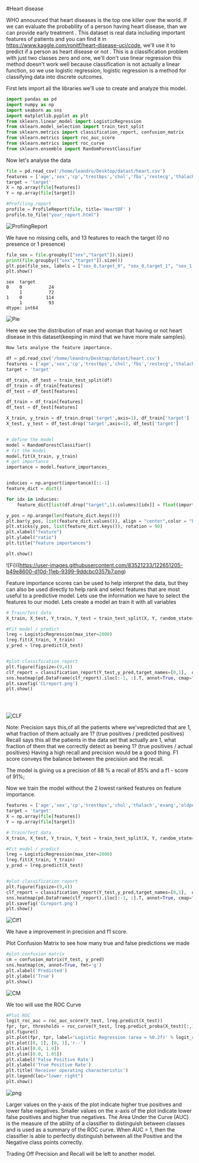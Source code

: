 #Heart disease

WHO announced that heart diseases is the top one killer over the world. If we can evaluate the probability of a person having heart disease, than we can provide early treatment . This dataset is  real data including important features of patients and you can find it in https://www.kaggle.com/ronitf/heart-disease-uci/code, we'll use it to predict if a person as heart disease or not . This is a classification problem with just two classes zero and one, we'll don't use linear regression this method doesn't work well because classification is not actually a linear function, so we use logistic regression, logistic regression is a method for classifying data into discrete outcomes.

First lets import all the libraries we'll use to create and analyze this model.


```python
import pandas as pd
import numpy as np
import seaborn as sns
import matplotlib.pyplot as plt
from sklearn.linear_model import LogisticRegression
from sklearn.model_selection import train_test_split
from sklearn.metrics import classification_report, confusion_matrix
from sklearn.metrics import roc_auc_score
from sklearn.metrics import roc_curve
from sklearn.ensemble import RandomForestClassifier


```

Now let's analyse the data


```python
file = pd.read_csv('/home/leandro/Desktop/datast/heart.csv')
features = ['age','sex','cp','trestbps','chol','fbs','restecg','thalach','exang','oldpeak','slope','ca','thal' ]
target = 'target'
X = np.array(file[features])
Y = np.array(file[target])
```


```python
#Profiling report
profile = ProfileReport(file, title='HeartDF' )
profile.to_file("your_report.html")
```

![ProfiingReport](https://user-images.githubusercontent.com/83521233/118054143-21c73a80-b35c-11eb-91c2-44e658cdcd35.png)

We have no missing cells, and 13 features to reach the target (0 no presence or 1 presence)


```python
file_sex = file.groupby(["sex","target"]).size()
print(file.groupby(["sex","target"]).size())
plt.pie(file_sex, labels = ["sex_0,target_0", "sex_0,target_1", "sex_1,target_0", "sex_1,target_1"],autopct='%1.1f%%',radius = 1.4, textprops = {"fontsize" : 14})
plt.show()

```

    sex  target
    0    0          24
         1          72
    1    0         114
         1          93
    dtype: int64



    
![Pie](https://user-images.githubusercontent.com/83521233/122651039-a13eeb00-d10c-11eb-80cd-ef5cc5ef239a.png)
    


Here we see the distribution of man and woman that having or not heart disease in this dataset(keeping in mind that we have more male samples).



```python
Now lets analyse the feature importance.
```


```python
df = pd.read_csv('/home/leandro/Desktop/datast/heart.csv')
features = ['age','sex','cp','trestbps','chol','fbs','restecg','thalach','exang','oldpeak','slope','ca','thal','target' ]
target = 'target'

df_train, df_test = train_test_split(df)
df_train = df_train[features]
df_test = df_test[features]

df_train = df_train[features]
df_test = df_test[features]

X_train, y_train = df_train.drop('target',axis=1), df_train['target']
X_test, y_test = df_test.drop('target',axis=1), df_test['target']


# define the model
model = RandomForestClassifier()
# fit the model
model.fit(X_train, y_train)
# get importance
importance = model.feature_importances_


inducies = np.argsort(importance)[::-1]
feature_dict = dict()

for idx in inducies:
    feature_dict[list(df.drop("target",1).columns)[idx]] = float(importance[idx])

y_pos = np.arange(len(feature_dict.keys()))
plt.bar(y_pos, list(feature_dict.values()), align = "center",color = "blue")
plt.xticks(y_pos, list(feature_dict.keys()), rotation = 90)
plt.xlabel("feature")
plt.ylabel("ratio")
plt.title("feature importances")

plt.show()

```


    
![Fi]((https://user-images.githubusercontent.com/83521233/122651205-b49e8600-d10d-11eb-9399-9ddcbc0357b7.png)
    


Feature importance scores can be used to help interpret the data, but they can also be used directly to help rank and select features that are most useful to a predictive model. Lets use the information we have to select the features to our model.
Lets create a model an train it with all variables


```python
# Train/Test data
X_train, X_test, Y_train, Y_test = train_test_split(X, Y, random_state=5)

#Fit model / predict
lreg = LogisticRegression(max_iter=2000)
lreg.fit(X_train, Y_train)
y_pred = lreg.predict(X_test)


#plot classification report
plt.figure(figsize=(9,4))
clf_report = classification_report(Y_test,y_pred,target_names=[0,1],  output_dict=True)
sns.heatmap(pd.DataFrame(clf_report).iloc[:-1, :].T, annot=True, cmap="YlGnBu" )
plt.savefig('CLreport.png')
plt.show()





```


    
![CLF](https://user-images.githubusercontent.com/83521233/122651035-9dab6400-d10c-11eb-9702-da3a96af731e.png)
    


Note: Precision says this,of all the patients where we'vepredicted that are 1, what fraction of them actually are 1? (true positives / predicted positives)
Recall says this all the patients in the data
set that actually are 1, what fraction of them that
we correctly detect as beeing 1? (true positives / actual positives)
Having a high recall and precision would be a good thing.
F1 score conveys the balance between the precision and the recall.


The model is giving us a precision of 88 %  a recall of 85%  and a f1 - score  of 91%;


Now we train the model without the 2 lowest ranked features on feature importance. 


```python
features = ['age','sex','cp','trestbps','chol','thalach','exang','oldpeak','slope','ca','thal' ]
target = 'target'
X = np.array(file[features])
Y = np.array(file[target])

# Train/Test data
X_train, X_test, Y_train, Y_test = train_test_split(X, Y, random_state=5)

#Fit model / predict
lreg = LogisticRegression(max_iter=2000)
lreg.fit(X_train, Y_train)
y_pred = lreg.predict(X_test)


#plot classification report
plt.figure(figsize=(9,4))
clf_report = classification_report(Y_test,y_pred,target_names=[0,1],  output_dict=True)
sns.heatmap(pd.DataFrame(clf_report).iloc[:-1, :].T, annot=True, cmap="YlGnBu" )
plt.savefig('CLreport.png')
plt.show()
```


    
![Clf1](https://user-images.githubusercontent.com/83521233/122651033-9c7a3700-d10c-11eb-830d-08b3ad69f5d4.png)
    


We have a improvement in precision and f1 score.

Plot Confusion Matrix to see how many true and false predictions we made


```python
#plot confusion matrix
cm = confusion_matrix(Y_test, y_pred)
sns.heatmap(cm, annot=True, fmt='g')
plt.xlabel('Predicted')
plt.ylabel('True')
plt.show()

```


    
![CM](https://user-images.githubusercontent.com/83521233/122651036-9f752780-d10c-11eb-89b5-f455e77738a8.PNG)
    


We too will use the ROC Curve 


```python
#Plot ROC
logit_roc_auc = roc_auc_score(Y_test, lreg.predict(X_test))
fpr, tpr, thresholds = roc_curve(Y_test, lreg.predict_proba(X_test)[:,1])
plt.figure()
plt.plot(fpr, tpr, label='Logistic Regression (area = %0.2f)' % logit_roc_auc)
plt.plot([0, 1], [0, 1],'r--')
plt.xlim([0.0, 1.0])
plt.ylim([0.0, 1.05])
plt.xlabel('False Positive Rate')
plt.ylabel('True Positive Rate')
plt.title('Receiver operating characteristic')
plt.legend(loc="lower right")
plt.show()
```


    
![png](https://user-images.githubusercontent.com/83521233/122651040-a2701800-d10c-11eb-9328-6654c91f70c5.png)
    


Larger values on the y-axis of the plot indicate higher true positives and lower false negatives.
Smaller values on the x-axis of the plot indicate lower false positives and higher true negatives.
The Area Under the Curve (AUC) is the measure of the ability of a classifier to distinguish between classes and is used as a summary of the ROC curve.
When AUC = 1, then the classifier is able to perfectly distinguish between all the Positive and the Negative class points correctly.

Trading Off Precision and Recall will be left to another model.
